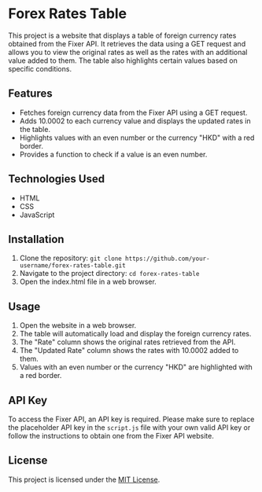 # Forex Rates Table

This project is a website that displays a table of foreign currency rates obtained from the Fixer API. It retrieves the data using a GET request and allows you to view the original rates as well as the rates with an additional value added to them. The table also highlights certain values based on specific conditions.

## Features

- Fetches foreign currency data from the Fixer API using a GET request.
- Adds 10.0002 to each currency value and displays the updated rates in the table.
- Highlights values with an even number or the currency "HKD" with a red border.
- Provides a function to check if a value is an even number.

## Technologies Used

- HTML
- CSS
- JavaScript

## Installation

1. Clone the repository: `git clone https://github.com/your-username/forex-rates-table.git`
2. Navigate to the project directory: `cd forex-rates-table`
3. Open the index.html file in a web browser.

## Usage

1. Open the website in a web browser.
2. The table will automatically load and display the foreign currency rates.
3. The "Rate" column shows the original rates retrieved from the API.
4. The "Updated Rate" column shows the rates with 10.0002 added to them.
5. Values with an even number or the currency "HKD" are highlighted with a red border.

## API Key

To access the Fixer API, an API key is required. Please make sure to replace the placeholder API key in the `script.js` file with your own valid API key or follow the instructions to obtain one from the Fixer API website.

## License

This project is licensed under the [MIT License](LICENSE).
